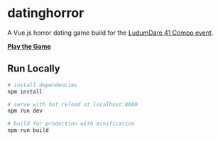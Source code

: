 # datinghorror

A Vue.js horror dating game build for the [LudumDare 41 Compo event](https://ldjam.com/events/ludum-dare/41).

**[Play the Game](http://til-ember-078987.s3-website-us-east-1.amazonaws.com/#/)**

## Run Locally 

``` bash
# install dependencies
npm install

# serve with hot reload at localhost:8080
npm run dev

# build for production with minification
npm run build
```
